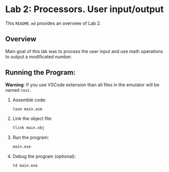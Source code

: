 # Lab 2: Processors. User input/output

This `README.md` provides an overview of Lab 2.

## Overview

Main goal of this lab was to process the user input and use math operations to output a modificated number.

## Running the Program:

**Warning**: If you use VSCode extension than all files in the emulator will be named `test`.

1. Assemble code:

   ```bash
   tasm main.asm
   ```

2. Link the object file:

    ```bash
    tlink main.obj
    ```

3. Run the program:
    
    ```bash
    main.exe
    ```

4. Debug the program (optional):

    ```bash
    td main.exe
    ```